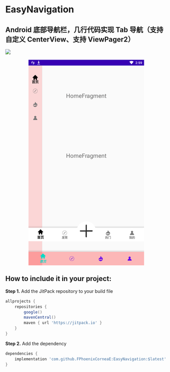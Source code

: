 # EasyNavigation
Android 底部导航栏，几行代码实现 Tab 导航（支持自定义 CenterView、支持 ViewPager2）
------------------------------------------------------------------------

[![](https://jitpack.io/v/FPhoenixCorneaE/EasyNavigation.svg)](https://jitpack.io/#FPhoenixCorneaE/EasyNavigation)

<div align="center">
    <img src="https://github.com/FPhoenixCorneaE/EasyNavigation/blob/master/images/pic_preview.png" width="360" align="top"/>
</div>

How to include it in your project:
--------------
**Step 1.** Add the JitPack repository to your build file
```groovy
allprojects {
	repositories {
        google()
        mavenCentral()
		maven { url 'https://jitpack.io' }
	}
}
```

**Step 2.** Add the dependency
```groovy
dependencies {
	implementation 'com.github.FPhoenixCorneaE:EasyNavigation:$latest'
}
```
